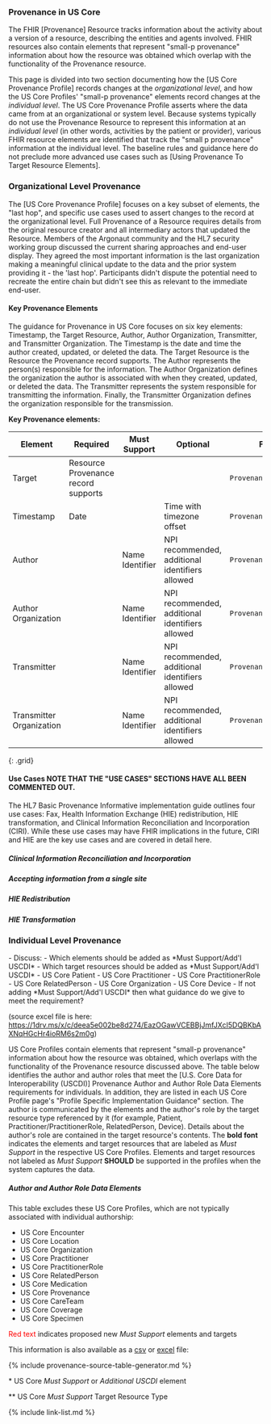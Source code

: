 
### Provenance in US Core
<div class="bg-success" markdown="1">

The FHIR [Provenance] Resource tracks information about the activity about a version of a resource, describing the entities and agents involved. FHIR resources also contain elements that represent "small-p provenance" information about how the resource was obtained which overlap with the functionality of the Provenance resource.

​This page is divided into two section documenting how the [US Core Provenance Profile] records changes at the *organizational level*, and how the US Core Profiles' "small-p provenance" elements record changes at the *individual level*. The US Core Provenance Profile asserts where the data came from at an organizational or system level.  Because systems typically do not use the Provenance Resource to represent this information at an *individual level* (in other words, activities by the patient or provider), various FHIR resource elements are identified that track the "small p provenance" information at the individual level. The baseline rules and guidance here do not preclude more advanced use cases such as [Using Provenance To Target Resource Elements].

</div><!-- new-content -->

### <span class="bg-success" markdown="1">Organizational Level</span><!-- new-content --> Provenance

<span class="bg-success" markdown="1">The [US Core Provenance Profile] focuses on a key subset of elements, the "last hop", and specific use cases used to assert changes to the record at the organizational level.<!-- new-content --> Full Provenance of a Resource requires details from the original resource creator and all intermediary actors that updated the Resource. Members of the Argonaut community and the HL7 security working group discussed the current sharing approaches and end-user display. They agreed the most important information is the last organization making a meaningful clinical update to the data and the prior system providing it - the 'last hop'. Participants didn't dispute the potential need to recreate the entire chain but didn't see this as relevant to the immediate end-user.

#### Key Provenance Elements

The guidance for Provenance in US Core focuses on six key elements: Timestamp, the Target Resource, Author, Author Organization, Transmitter, and Transmitter Organization. The Timestamp is the date and time the author created, updated, or deleted the data. The Target Resource is the Resource the Provenance record supports. The Author represents the person(s) responsible for the information. The Author Organization defines the organization the author is associated with when they created, updated, or deleted the data. The Transmitter represents the system responsible for transmitting the information. Finally, the Transmitter Organization defines the organization responsible for the transmission.

**Key Provenance elements:**

Element | Required | Must Support |Optional| FHIR Element|
---|---|---|---|---
Target | Resource Provenance <br>record supports | | | `Provenance.target`
Timestamp | Date | | Time with timezone offset | `Provenance.recorded`
Author | | Name<br>Identifier | NPI recommended, additional identifiers allowed| `Provenance.agent.who`
Author Organization | | Name<br>Identifier  | NPI recommended, additional identifiers allowed |`Provenance.agent.onBehalfOf`
Transmitter | | Name<br>Identifier | NPI recommended, additional identifiers allowed| `Provenance.agent.who`
Transmitter Organization | | Name<br>Identifier  | NPI recommended, additional identifiers allowed |`Provenance.agent.onBehalfOf`
{: .grid}

#### Use Cases <span class="warning" markdown="1">  NOTE THAT THE "USE CASES" SECTIONS HAVE ALL BEEN COMMENTED OUT.</span><!-- warning -->

The HL7 Basic Provenance Informative implementation guide outlines four use cases: Fax, Health Information Exchange (HIE) redistribution, HIE transformation, and Clinical Information Reconciliation and Incorporation (CIRI). While these use cases may have FHIR implications in the future, CIRI and HIE are the key use cases and are covered in detail here.

##### Clinical Information Reconciliation and Incorporation
<!-- {% raw %} 
[Clinical Information Reconciliation and Incorporation (CIRI)] is when a user reviews and updates or accepts information into their system. The data could come from a Health Information Exchange (HIE), a 3rd-party FHIR server, or a patient providing information. Figure 1 represents information from Good Health and Sunshine Health Organization. Dr. Reconciled reviews the data in Figure 1, updates the reaction to hives, and stores it in the Future Health Organization system. When a mobile app requests the information, it receives Dr. Reconciled as the Author and Future Health as the organization. This type of authorship change is only relevant for data suitable for reconciliation, such as medications, allergies, and problems. If Dr. Accepted had saved other clinical content into his EHR that is not reconciled but stored, such as clinical notes, that content must retain its original author.

The Figure below represents information from two different organizations to a clinician for reconciliation:

{% include img.html img="Provenance_Recon_Workflow_Step2.svg" caption="Figure 1: Clinical Information Reconciliation and Incorporation (CIRI) from two Organizations" %}

 Dr. Reconciled is the latest author after updating the reaction on 5/15/2019 and accepting it to the local data store. By accepting the information, Dr. Reconciled is taking over the responsibility.

 `GET /AllergyIntolerance?patient=[ID]&_revinclude=Provenance:target`

Good Health Organization Provenance
{% include examplebutton_default.html example="get-all-allergy-provenance-good-health" b_title = "Click Here to See 'Get Allergy Information for a Patient at Good Health' Example" %}

Sunshine Health Organization Provenance
{% include examplebutton_default.html example="get-all-allergy-provenance-sunshine-health" b_title = "Click Here to See 'Get Allergy Information for a Patient at Sunshine Health' Example" %}

After reconciliation, the Future Health Organization Provenance contains the latest information.
{% include examplebutton_default.html example="get-all-allergy-provenance-future-health" b_title = "Click Here to See 'Get Allergy Information for a Patient at Future Health' Example" %} {% endraw %} -->

##### Accepting information from a single site
<!-- {% raw %} 
The Figure below represents information after a provider accepted data from a single site:

{% include img.html img="Provenance_Recon_Single_Organization.svg" caption="Figure 2: CIRI After Accepting Reconciliation, No Changes" %}

Dr. Accepted is the latest author after verifying the problem on 5/2018 and accepting the problem data into their local data store since it went through an interactive reconciliation process.
 {% endraw %} -->
##### HIE Redistribution
<!-- {% raw %} 
A Health Information Exchange (HIE) is an organization and technology that facilitates information exchange between one and many partners. In specific HIE scenarios, they only redistribute information, while in others, they store, transform, and redistribute information. The HIE must maintain the clinical content fidelity (original author, author organization, and timestamp). In addition, the HIE must keep track of who sent them the information for auditing; however, they are not required to include the original transmitter when redistributing content.

{% include img.html img="Provenance_HIE_Single_Org_Device.svg" caption="Figure 3: HIE Redistribution - No clinical content transformation" %}

Since no clinical content is changed in the HIE redistribution, the best scenario is a Provenance Record with:
- `Provenance.agent.type` = author
  - `Provenance.agent.who` set to the practitioner who authored the content (i.e., not the HIE)
  - `Provenance.agent.onBehalfOf` set to the organization that the author acted on behalf of before sharing with the HIE
- `Provenance.agent.type` = transmitter
  - `Provenance.agent.who` set to the HIE organization

 The timestamp and pointer (i.e., target) to the appropriate Resource are required in all cases and must be included. This IG would note these as **SHALL** constraints if systems always had the Author and Author Organizations available. Participants in the development of this guide reported that the Author information provided to HIEs needs to be more consistent and reliable.  

 {% endraw %} -->
##### HIE Transformation
<!-- {% raw %} 
Unlike Use Case 3 - HIE Redistribution, Use Case 4 includes data transformation. Information is received (e.g., v2 lab, other CDs), transformed by a HIE, stored, and passed in a new format (e.g., CCD or FHIR).

{% include img.html img="Provenance_HIE_Multi_Org_Device.svg" caption="Figure 4: HIE Transformation - Clinical content is transformed" %}

Transformation of data from one format to another **MAY** change the authorship of the information, where the HIE is the author/author organization. The HIE must maintain the original data source. An `agent.type`="assembler", `agent.type`="transmitter", or other agents from [Provenance Agent Type] value set **MAY** also be included. Due to insufficient implementer guidance, the Basic Provenance guidance here does not specify how to assign authorship for this use case. HL7 plans to gather additional input and include it in the HL7 Basic Provenance Informative guide for C-CDA and FHIR.

 {% endraw %} -->

### <span class="bg-success" markdown="1">Individual Level Provenance</span><!-- new-content -->

<div class="bg-warning" markdown="1">
- Discuss:
  - Which elements should be added  as *Must Support/Add'l USCDI*
  - Which target resources should be added as *Must Support/Add'l USCDI*
    - US Core Patient
    - US Core Practitioner
    - US Core PractitionerRole
    - US Core RelatedPerson
    - US Core Organization
    - US Core Device
  - If not adding *Must Support/Add'l USCDI* then what guidance do we give to meet the requirement?

(source excel file is here: https://1drv.ms/x/c/deea5e002be8d274/EazOGawVCEBBjJmfJXcI5DQBKbAXNqHGcHr4ioRM6s2m0g)
</div><!-- new-content --> 
<div class="bg-success" markdown="1">

US Core Profiles contain elements that represent "small-p provenance" information about how the resource was obtained, which overlaps with the functionality of the Provenance resource discussed above. The table below identifies the author and author roles that meet the [U.S. Core Data for Interoperability (USCDI)] Provenance Author and Author Role Data Elements requirements for individuals. In addition, they are listed in each US Core Profile page's "Profile Specific Implementation Guidance" section. The author is communicated by the elements and the author's role by the target resource type referenced by it (for example, Patient, Practitioner/PractitionerRole, RelatedPerson, Device). Details about the author's role are contained in the target resource's contents. The **bold font** indicates the elements and target resources that are labeled as *Must Support* in the respective US Core Profiles. Elements and target resources not labeled as *Must Support* **SHOULD** be supported in the profiles when the system captures the data.  

##### Author and Author Role Data Elements

This table excludes these US Core Profiles, which are not typically associated with individual authorship:

- US Core Encounter
- US Core Location
- US Core Organization
- US Core Practitioner
- US Core PractitionerRole
- US Core RelatedPerson
- US Core Medication
- US Core Provenance
- US Core CareTeam
- US Core Coverage
- US Core Specimen

<span style="color: red;">Red text</span> indicates proposed new *Must Support* elements and targets

This information is also available as a [csv](tables/provenance-elements.csv) or [excel](tables/provenance-elements.xlsx) file:

{% include provenance-source-table-generator.md %}

\* US Core *Must Support* or *Additional USCDI* element

\** US Core *Must Support* Target Resource Type
</div><!-- new-content -->

{% include link-list.md %}
